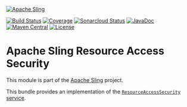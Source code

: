 [![Apache Sling](https://sling.apache.org/res/logos/sling.png)](https://sling.apache.org)

&#32;[![Build Status](https://ci-builds.apache.org/job/Sling/job/modules/job/sling-org-apache-sling-resourceaccesssecurity/job/master/badge/icon)](https://ci-builds.apache.org/job/Sling/job/modules/job/sling-org-apache-sling-resourceaccesssecurity/job/master/)&#32;[![Coverage](https://sonarcloud.io/api/project_badges/measure?project=apache_sling-org-apache-sling-resourceaccesssecurity&metric=coverage)](https://sonarcloud.io/dashboard?id=apache_sling-org-apache-sling-resourceaccesssecurity)&#32;[![Sonarcloud Status](https://sonarcloud.io/api/project_badges/measure?project=apache_sling-org-apache-sling-resourceaccesssecurity&metric=alert_status)](https://sonarcloud.io/dashboard?id=apache_sling-org-apache-sling-resourceaccesssecurity)&#32;[![JavaDoc](https://www.javadoc.io/badge/org.apache.sling/org.apache.sling.resourceaccesssecurity.svg)](https://www.javadoc.io/doc/org.apache.sling/org-apache-sling-resourceaccesssecurity)&#32;[![Maven Central](https://maven-badges.herokuapp.com/maven-central/org.apache.sling/org.apache.sling.resourceaccesssecurity/badge.svg)](https://search.maven.org/#search%7Cga%7C1%7Cg%3A%22org.apache.sling%22%20a%3A%22org.apache.sling.resourceaccesssecurity%22) [![License](https://img.shields.io/badge/License-Apache%202.0-blue.svg)](https://www.apache.org/licenses/LICENSE-2.0)

# Apache Sling Resource Access Security

This module is part of the [Apache Sling](https://sling.apache.org) project.

This bundle provides an implementation of the [`ResourceAccessSecurity` service](https://sling.apache.org/documentation/bundles/resource-access-security.html).
